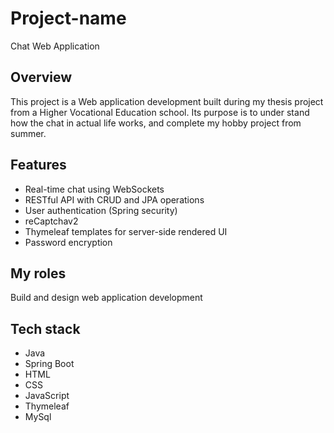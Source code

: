 # Project-name
Chat Web Application

## Overview
This project is a Web application development built during my thesis project from a Higher Vocational Education school. Its purpose is to under stand how the chat in actual life works, and complete my hobby project from summer.

## Features
- Real-time chat using WebSockets
- RESTful API with CRUD and JPA operations
- User authentication (Spring security)
- reCaptchav2
- Thymeleaf templates for server-side rendered UI
- Password encryption
  
## My roles
Build and design web application development

## Tech stack
 - Java
 - Spring Boot
 - HTML
 - CSS
 - JavaScript
 - Thymeleaf
 - MySql



